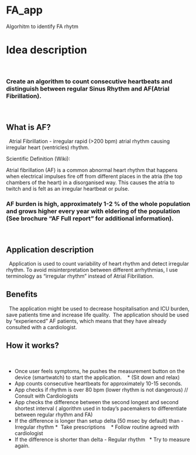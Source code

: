 # FA_app
Algorhitm to identify FA rhytm

# Idea description
 
### Create an algorithm to count consecutive heartbeats and distinguish between regular Sinus Rhythm and AF(Atrial Fibrillation).
 
## What is AF? 
 
Atrial Fibrillation - irregular rapid (>200 bpm) atrial rhythm causing irregular heart (ventricles) rhythm. 

Scientific Definition (Wiki):

Atrial fibrillation (AF) is a common abnormal heart rhythm that happens when electrical impulses fire off from different places in the atria (the top chambers of the heart) in a disorganised way. This causes the atria to twitch and is felt as an irregular heartbeat or pulse.
 
### AF burden is high, approximately 1-2 % of the whole population and grows higher every year with eldering of the population (See brochure “AF Full report” for additional information).
 
 
## Application description
 
Application is used to count variability of heart rhythm and detect irregular rhythm. To avoid misinterpretation between different arrhythmias, I use terminology as “irregular rhythm” instead of Atrial Fibrillation.
 
## Benefits 
 
The application might be used to decrease hospitalisation and ICU burden, save patients time and increase life quality. 
The application should be used by “experienced” AF patients, which means that they have already consulted with a cardiologist. 
 
## How it works?
 
* Once user feels symptoms, he pushes the measurement button on the device (smartwatch) to start the application. 
 	* (Sit down and relax)
* App counts consecutive heartbeats for approximately 10-15 seconds. 
* App checks if rhythm is over 80 bpm (lower rhythm is not dangerous) // Consult with Cardiologists
* App checks the difference between the second longest and second shortest interval ( algorithm 		used in today’s pacemakers to differentiate between regular rhythm and FA)
* If the difference is longer than setup delta (50 msec by default) than  -  Irregular rhythm 
  *   Take prescriptions 
 	*   Follow routine agreed with cardiologist
* If the difference is shorter than delta  - Regular rhythm
 	*   Try to measure again.
 
